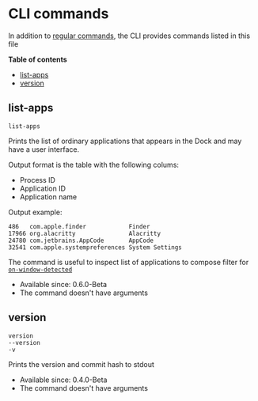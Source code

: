 # CLI commands

In addition to [regular commands](./commands.md), the CLI provides commands listed in this file

**Table of contents**
- [list-apps](#list-apps)
- [version](#version)

## list-apps

```
list-apps
```

Prints the list of ordinary applications that appears in the Dock and may have a user interface.

Output format is the table with the following colums:
- Process ID
- Application ID
- Application name

Output example:
```
486   com.apple.finder            Finder
17966 org.alacritty               Alacritty
24780 com.jetbrains.AppCode       AppCode
32541 com.apple.systempreferences System Settings
```

The command is useful to inspect list of applications to compose filter for [`on-window-detected`](./guide.md#on-window-detected-callback)

- Available since: 0.6.0-Beta
- The command doesn't have arguments

## version

```
version
--version
-v
```

Prints the version and commit hash to stdout

- Available since: 0.4.0-Beta
- The command doesn't have arguments
